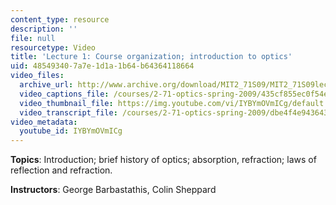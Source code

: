 ```yaml
---
content_type: resource
description: ''
file: null
resourcetype: Video
title: 'Lecture 1: Course organization; introduction to optics'
uid: 48549340-7a7e-1d1a-1b64-b64364118664
video_files:
  archive_url: http://www.archive.org/download/MIT2_71S09/MIT2_71S09lec01_300k.mp4
  video_captions_file: /courses/2-71-optics-spring-2009/435cf855ec0f54e0a614c567c5eecb45_IYBYmOVmICg.vtt
  video_thumbnail_file: https://img.youtube.com/vi/IYBYmOVmICg/default.jpg
  video_transcript_file: /courses/2-71-optics-spring-2009/dbe4f4e9436432f348835c7af91a2a2e_IYBYmOVmICg.pdf
video_metadata:
  youtube_id: IYBYmOVmICg
---
```


**Topics**: Introduction; brief history of optics; absorption, refraction; laws of reflection and refraction.

**Instructors**: George Barbastathis, Colin Sheppard